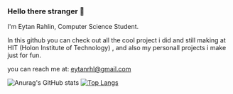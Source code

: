 ### Hello there stranger 👋

<!--
**BiggieFudge/BiggieFudge** is a ✨ _special_ ✨ repository because its `README.md` (this file) appears on your GitHub profile.

Here are some ideas to get you started:





-->

I'm Eytan Rahlin, Computer Science Student.

In this github you can check out all the cool project i did and still making at HIT (Holon Institute of Technology) , and also my personall projects i make just for fun.



you can reach me at: eytanrhl@gmail.com

![Anurag's GitHub stats](https://github-readme-stats.vercel.app/api?username=Biggiefudge&show_icons=true)
[![Top Langs](https://github-readme-stats.vercel.app/api/top-langs/?username=anuraghazra&langs_count=8&hide=html)](https://github.com/anuraghazra/github-readme-stats)

